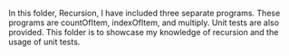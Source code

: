In this folder, Recursion, I have included three separate programs.
These programs are countOfItem, indexOfItem, and multiply. Unit tests are also provided. 
This folder is to showcase my knowledge of recursion and the usage of unit tests.
